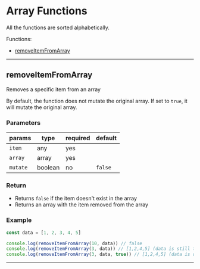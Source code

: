 # Array Functions

All the functions are sorted alphabetically.

Functions:

- [removeItemFromArray](#removeitemfromarray)

---

## **removeItemFromArray**

Removes a specific item from an array

By default, the function does not mutate the original array. If set to `true`, it will mutate the original array.

### Parameters

| params   | type    | required | default |
| -------- | ------- | -------- | ------- |
| `item`   | any     | yes      |         |
| `array`  | array   | yes      |         |
| `mutate` | boolean | no       | `false` |

### Return

- Returns `false` if the item doesn't exist in the array
- Returns an array with the item removed from the array

### Example

```js
const data = [1, 2, 3, 4, 5]

console.log(removeItemFromArray(10, data)) // false
console.log(removeItemFromArray(3, data)) // [1,2,4,5] (data is still the same)
console.log(removeItemFromArray(3, data, true)) // [1,2,4,5] (data is different)
```

---
